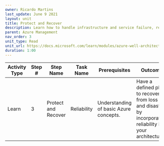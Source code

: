 ```yaml
---
owner: Ricardo Martins
last_update: June 9 2021
layout: unit
title: Protect and Recover
description: Learn how to handle infrastructure and service failure, recover from the loss of data, and recover from a disaster by incorporating reliability into your architecture.
parent: Azure Management
nav_order: 3
unit_type: Read
unit_url: https://docs.microsoft.com/learn/modules/azure-well-architected-reliability/
duration: 1:00
---
```


Activity Type | Step # | Step Name | Task Name | Prerequisites | Outcome | Reading Docs | FTA Delivery | Other Content | Evaluation | Time |
--|--|--|--|--|--|--|--|--|--|--
Learn | 3 | Protect and Recover | Reliability| Understanding of basic Azure concepts.| Have a defined plan to recover from loss and disaster by incorporating reliability into your architecture. | [Well Architected Framework - Reliability](https://docs.microsoft.com/azure/architecture/framework/resiliency/overview)| FTALive | [Microsoft Azure Well-Architected Framework - Reliability - MS Learn](https://docs.microsoft.com/learn/modules/azure-well-architected-reliability/) | [Azure Well-Architected Review](https://docs.microsoft.com/assessments/) | 1 hour + review time
